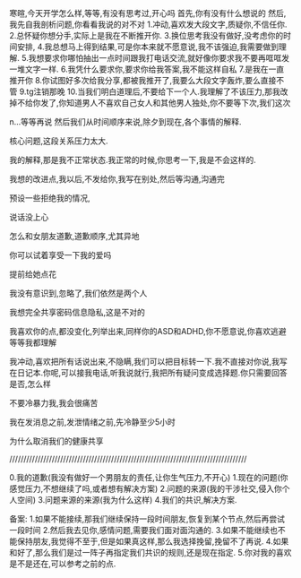 寒暄,今天开学怎么样,等等,有没有思考过,开心吗
首先,你有没有什么想说的
然后,我先自我剖析问题,你看看我说的对不对
1.冲动,喜欢发大段文字,质疑你,不信任你.
2.总怀疑你想分手,实际上是我在不断推开你.
3.换位思考我没有做好,没考虑你的时间安排,
4.我总想马上得到结果,可是你本来就不愿意说,我不该强迫,我需要做到理解.
5.我想要求你哪怕抽出一点时间跟我打电话交流,就好像你要求我不要再哐哐发一堆文字一样.
6.我凭什么要求你,要求你给我答案,我不能这样自私
7.是我在一直推开你
8.你试图好多次给我分享,都被我推开了,我要么大段文字轰炸,要么直接不管
9.tg注销那晚
10.当我们明白道理后,不要给下一个人.我理解了不该压力,那我改掉不给你发了,你知道男人不喜欢自己女人和其他男人独处,你不要等下次,我们这次

n...等等再说
然后我们从时间顺序来说,除夕到现在,各个事情的解释.

核心问题,这段关系压力太大.

我的解释,那是我不正常状态.我正常的时候,你思考一下,我是不会这样的.

我想的改进点,我以后,不发给你,我写在别处,然后等沟通,沟通完

预设一些拒绝我的情况,

说话没上心

怎么和女朋友道歉,道歉顺序,尤其异地

你可以试着享受一下我的爱吗

提前给她点花

我没有意识到,忽略了,我们依然是两个人

我想完全共享密码信息隐私,这是不对的

我喜欢你的点,都没变化,列举出来,同样你的ASD和ADHD,你不愿意说,你喜欢逃避等等我都理解

我冲动,喜欢把所有话说出来,不隐瞒,我们可以把目标转一下.我不直接对你说,我写在日记本.你呢,可以接我电话,听我说就行,我把所有疑问变成选择题.你只需要回答是否,怎么样


不要冷暴力我,我会很痛苦

我在发消息之前,发泄情绪之前,先冷静至少5小时

为什么取消我们的健康共享

////////////////////////////////////////////////////////////////////////////////////

0.我的道歉(我没有做好一个男朋友的责任,让你生气压力,不开心)
1.现在的问题(你感觉压力,不想继续了吗,或者想有解决方案)
2.问题的来源(我的干涉社交,侵入你个人空间)
3.问题来源的来源(我为什么这样)
4.我们的共识,解决方案.

备案:
1.如果不能接续,那我们继续保持一段时间朋友,恢复到某个节点,然后再尝试一段时间
2.然后我去见你,感情问题,需要我们面对面沟通的.
3.如果不能继续也不能保持朋友,我觉得不至于,但是如果真这样,那么我选择挽留,挽留不了再说.
4.如果和好了,那么我们是过一阵子再指定我们共识的规则,还是现在指定.
5.你对我的喜欢是不是还在,可以参考之前的点.
